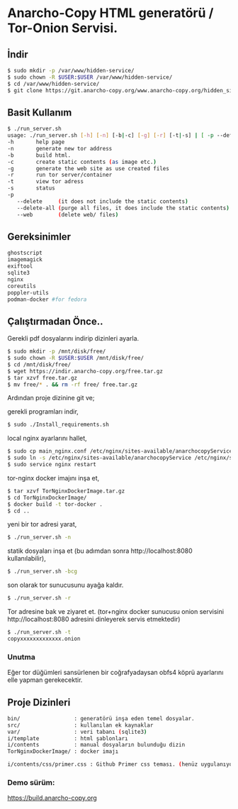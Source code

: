 # Anarcho-Copy HTML generatörü / Tor-Onion Servisi.

## İndir

```bash
$ sudo mkdir -p /var/www/hidden-service/
$ sudo chown -R $USER:$USER /var/www/hidden-service/
$ cd /var/www/hidden-service/
$ git clone https://git.anarcho-copy.org/www.anarcho-copy.org/hidden_site_generator.git
```



## Basit Kullanım
```bash
$ ./run_server.sh 
usage: ./run_server.sh [-h] [-n] [-b|-c] [-g] [-r] [-t|-s] | [ -p --default | --all | --web ]
-h       help page
-n       generate new tor address
-b       build html.
-c       create static contents (as image etc.)
-g       generate the web site as use created files
-r       run tor server/container
-t       view tor adress
-s       status
-p
   --delete     (it does not include the static contents)
   --delete-all (purge all files, it does include the static contents)
   --web        (delete web/ files)
```

## Gereksinimler
```bash
ghostscript
imagemagick
exiftool
sqlite3
nginx
coreutils
poppler-utils
podman-docker #for fedora
```


## Çalıştırmadan Önce..

Gerekli pdf dosyalarını indirip dizinleri ayarla.

```bash
$ sudo mkdir -p /mnt/disk/free/
$ sudo chown -R $USER:$USER /mnt/disk/free/
$ cd /mnt/disk/free/
$ wget https://indir.anarcho-copy.org/free.tar.gz
$ tar xzvf free.tar.gz
$ mv free/* . && rm -rf free/ free.tar.gz
```

Ardından proje dizinine git ve;

gerekli programları indir,

```bash
$ sudo ./Install_requirements.sh
```


local nginx ayarlarını hallet,
```bash
$ sudo cp main_nginx.conf /etc/nginx/sites-available/anarchocopyService
$ sudo ln -s /etc/nginx/sites-available/anarchocopyService /etc/nginx/sites-enabled/anarchocopyService
$ sudo service nginx restart
```


tor-nginx docker imajını inşa et,

```bash
$ tar xzvf TorNginxDockerImage.tar.gz
$ cd TorNginxDockerImage/
$ docker build -t tor-docker .
$ cd ..
```


yeni bir tor adresi yarat,

```bash
$ ./run_server.sh -n
```


statik dosyaları inşa et (bu adımdan sonra http://localhost:8080 kullanılabilir),

```bash
$ ./run_server.sh -bcg
```


son olarak tor sunucusunu ayağa kaldır.

```bash
$ ./run_server.sh -r
```

Tor adresine bak ve ziyaret et. (tor+nginx docker sunucusu onion servisini http://localhost:8080 adresini dinleyerek servis etmektedir)
```bash
$ ./run_server.sh -t
copyxxxxxxxxxxxxx.onion
```

### Unutma

Eğer tor düğümleri sansürlenen bir coğrafyadaysan obfs4 köprü ayarlarını elle yapman gerekecektir.


## Proje Dizinleri

```bash
bin/                 : generatörü inşa eden temel dosyalar.
src/                 : kullanılan ek kaynaklar
var/                 : veri tabanı (sqlite3)
i/template           : html şablonları
i/contents           : manual dosyaların bulunduğu dizin
TorNginxDockerImage/ : docker imajı

i/contents/css/primer.css : Github Primer css teması. (henüz uygulanıyor)
```

### Demo sürüm:

https://build.anarcho-copy.org
